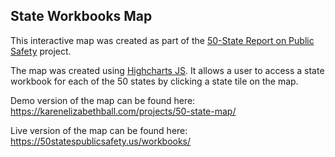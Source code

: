 ## State Workbooks Map

This interactive map was created as part of the [50-State Report on Public Safety](https://50statespublicsafety.us/) project.

The map was created using [Highcharts JS](https://www.highcharts.com/). It allows a user to access a state workbook for each of the 50 states by clicking a state tile on the map.

Demo version of the map can be found here: <https://karenelizabethball.com/projects/50-state-map/>

Live version of the map can be found here: <https://50statespublicsafety.us/workbooks/>
